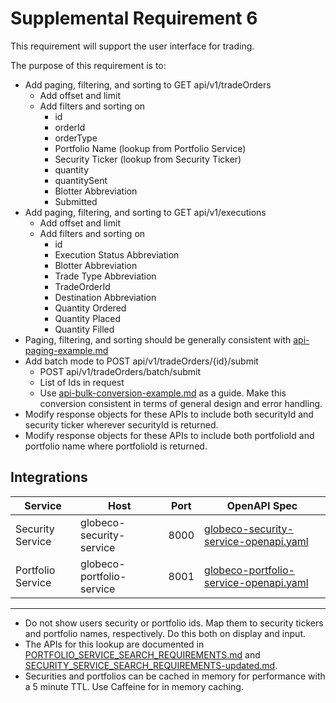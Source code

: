 # Supplemental Requirement 6

This requirement will support the user interface for trading.

The purpose of this requirement is to:
- Add paging, filtering, and sorting to GET api/v1/tradeOrders
    - Add offset and limit
    - Add filters and sorting on
        - id 
        - orderId
        - orderType
        - Portfolio Name (lookup from Portfolio Service)
        - Security Ticker (lookup from Security Ticker)
        - quantity
        - quantitySent
        - Blotter Abbreviation
        - Submitted
- Add paging, filtering, and sorting to GET api/v1/executions
    - Add offset and limit
    - Add filters and sorting on 
        - id 
        - Execution Status Abbreviation
        - Blotter Abbreviation
        - Trade Type Abbreviation
        - TradeOrderId
        - Destination Abbreviation
        - Quantity Ordered
        - Quantity Placed
        - Quantity Filled
- Paging, filtering, and sorting should be generally consistent with [api-paging-example.md](api-paging-example.md) 
- Add batch mode to POST api/v1/tradeOrders/{id}/submit 
    - POST api/v1/tradeOrders/batch/submit
    - List of Ids in request
    - Use [api-bulk-conversion-example.md](api-bulk-conversion-example.md) as a guide.  Make this conversion consistent in terms of general design and error handling.
- Modify response objects for these APIs to include both securityId and security ticker wherever securityId is returned.
- Modify response objects for these APIs to include both portfolioId and portfolio name where portfolioId is returned.

## Integrations

| Service | Host | Port | OpenAPI Spec |
| --- | --- | --- | --- |
| Security Service | globeco-security-service | 8000 | [globeco-security-service-openapi.yaml](globeco-security-service-openapi.yaml)
| Portfolio Service | globeco-portfolio-service | 8001 | [globeco-portfolio-service-openapi.yaml](globeco-portfolio-service-openapi.yaml)

---

- Do not show users security or portfolio ids.  Map them to security tickers and portfolio names, respectively.  Do this both on display and input.
- The APIs for this lookup are documented in [PORTFOLIO_SERVICE_SEARCH_REQUIREMENTS.md](PORTFOLIO_SERVICE_SEARCH_REQUIREMENTS.md) and [SECURITY_SERVICE_SEARCH_REQUIREMENTS-updated.md](SECURITY_SERVICE_SEARCH_REQUIREMENTS-updated.md).
- Securities and portfolios can be cached in memory for performance with a 5 minute TTL.  Use Caffeine for in memory caching.


